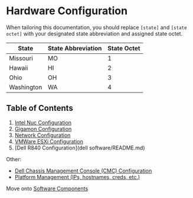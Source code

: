# Hardware Configuration

When tailoring this documentation, you should replace `[state]` and `[state octet]` with your designated state abbreviation and assigned state octet.

| State      |  State Abbreviation   | State Octet |
|------------|-----------------------|-------------|
| Missouri   | MO                    | 1           |
| Hawaii     | HI                    | 2           |
| Ohio       | OH                    | 3           |
| Washington | WA                    | 4           |

## Table of Contents
1. [Intel Nuc Configuration](nuc/README.md)
2. [Gigamon Configuration](gigamon/README.md)
3. [Network Configuration](network/README.md)
4. [VMWare ESXi Configuration](vmware/README.md)
5. [Dell R840 Configuration](dell software/README.md)


Other:
 - [Dell Chassis Management Console (CMC) Configuration](network/cmc-configuration.md)
 - [Platform Management (IPs, hostnames, creds, etc.)](platform-management.md)


Move onto [Software Components](07-software-components.md)
